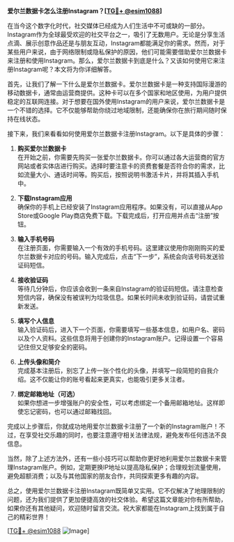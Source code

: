 **爱尔兰数据卡怎么注册Instagram？[[TG💪+ @esim1088](https://t.me/s/esim1088)]**

在当今这个数字化时代，社交媒体已经成为人们生活中不可或缺的一部分。Instagram作为全球最受欢迎的社交平台之一，吸引了无数用户。无论是分享生活点滴、展示创意作品还是与朋友互动，Instagram都能满足你的需求。然而，对于某些用户来说，由于网络限制或隐私保护的原因，他们可能需要借助爱尔兰数据卡来注册和使用Instagram。那么，爱尔兰数据卡到底是什么？又该如何使用它来注册Instagram呢？本文将为你详细解答。

首先，让我们了解一下什么是爱尔兰数据卡。爱尔兰数据卡是一种支持国际漫游的移动数据卡，通常由运营商提供。这种卡可以在多个国家和地区使用，为用户提供稳定的互联网连接。对于想要在国外使用Instagram的用户来说，爱尔兰数据卡是一个不错的选择。它不仅能够帮助你绕过地域限制，还能确保你在旅行期间随时保持在线状态。

接下来，我们来看看如何使用爱尔兰数据卡注册Instagram。以下是具体的步骤：

1. **购买爱尔兰数据卡**  
   在开始之前，你需要先购买一张爱尔兰数据卡。你可以通过各大运营商的官方网站或者实体店进行购买。选择时要注意卡的资费套餐是否符合你的需求，比如流量大小、通话时间等。购买后，按照说明书激活卡片，并将其插入手机中。

2. **下载Instagram应用**  
   确保你的手机上已经安装了Instagram应用程序。如果没有，可以直接从App Store或Google Play商店免费下载。下载完成后，打开应用并点击“注册”按钮。

3. **输入手机号码**  
   在注册页面，你需要输入一个有效的手机号码。这里建议使用你刚刚购买的爱尔兰数据卡对应的号码。输入完成后，点击“下一步”，系统会向该号码发送验证码短信。

4. **接收验证码**  
   等待几分钟后，你应该会收到一条来自Instagram的验证码短信。请注意检查短信内容，确保没有被误判为垃圾信息。如果长时间未收到验证码，请尝试重新发送。

5. **填写个人信息**  
   输入验证码后，进入下一个页面，你需要填写一些基本信息，如用户名、密码以及个人资料。这些信息将用于创建你的Instagram账户。记得设置一个容易记住但又足够安全的密码。

6. **上传头像和简介**  
   完成基本注册后，别忘了上传一张个性化的头像，并填写一段简短的自我介绍。这不仅能让你的账号看起来更真实，也能吸引更多关注者。

7. **绑定邮箱地址（可选）**  
   如果你想进一步增强账户的安全性，可以考虑绑定一个备用邮箱地址。这样即使忘记密码，也可以通过邮箱找回。

完成以上步骤后，你就成功地用爱尔兰数据卡注册了一个新的Instagram账户！不过，在享受社交乐趣的同时，也要注意遵守相关法律法规，避免发布任何违法不良信息。

当然，除了上述方法外，还有一些小技巧可以帮助你更好地利用爱尔兰数据卡来管理Instagram账户。例如，定期更换IP地址以提高隐私保护；合理规划流量使用，避免超额消费；以及与其他国家的朋友合作，共同探索更多有趣的内容。

总之，使用爱尔兰数据卡注册Instagram既简单又实用。它不仅解决了地理限制的问题，还为我们提供了更加便捷高效的社交体验。希望这篇文章能对你有所帮助，如果你还有其他疑问，欢迎随时留言交流。祝大家都能在Instagram上找到属于自己的精彩世界！

[[TG💪+ @esim1088](https://t.me/s/esim1088) ![Image](https://i.postimg.cc/4NQfJmqS/Snipaste-2025-05-13-00-14-12.png)]